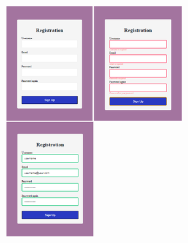 <div>
<img src="/images_readme/1.png" style="height:300px"/>
<img src="/images_readme/2.png" style="height:300px"/>
<img src="/images_readme/3.png" style="height:300px"/>
</div>  
